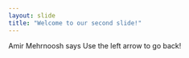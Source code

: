 ```yaml
---
layout: slide
title: "Welcome to our second slide!"
---
```

Amir Mehrnoosh says
Use the left arrow to go back!

